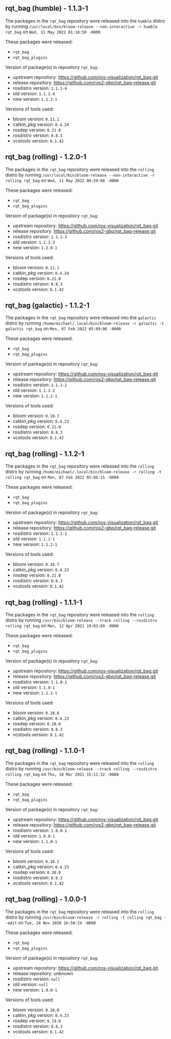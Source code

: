 ## rqt_bag (humble) - 1.1.3-1

The packages in the `rqt_bag` repository were released into the `humble` distro by running `/usr/local/bin/bloom-release --non-interactive -r humble rqt_bag` on `Wed, 11 May 2022 01:18:50 -0000`

These packages were released:
- `rqt_bag`
- `rqt_bag_plugins`

Version of package(s) in repository `rqt_bag`:

- upstream repository: https://github.com/ros-visualization/rqt_bag.git
- release repository: https://github.com/ros2-gbp/rqt_bag-release.git
- rosdistro version: `1.1.1-4`
- old version: `1.1.1-4`
- new version: `1.1.3-1`

Versions of tools used:

- bloom version: `0.11.1`
- catkin_pkg version: `0.4.24`
- rosdep version: `0.21.0`
- rosdistro version: `0.8.3`
- vcstools version: `0.1.42`


## rqt_bag (rolling) - 1.2.0-1

The packages in the `rqt_bag` repository were released into the `rolling` distro by running `/usr/local/bin/bloom-release --non-interactive -r rolling rqt_bag` on `Wed, 11 May 2022 00:29:08 -0000`

These packages were released:
- `rqt_bag`
- `rqt_bag_plugins`

Version of package(s) in repository `rqt_bag`:

- upstream repository: https://github.com/ros-visualization/rqt_bag.git
- release repository: https://github.com/ros2-gbp/rqt_bag-release.git
- rosdistro version: `1.1.1-3`
- old version: `1.1.1-3`
- new version: `1.2.0-1`

Versions of tools used:

- bloom version: `0.11.1`
- catkin_pkg version: `0.4.24`
- rosdep version: `0.21.0`
- rosdistro version: `0.8.3`
- vcstools version: `0.1.42`


## rqt_bag (galactic) - 1.1.2-1

The packages in the `rqt_bag` repository were released into the `galactic` distro by running `/home/michael/.local/bin/bloom-release -r galactic -t galactic rqt_bag` on `Mon, 07 Feb 2022 05:09:06 -0000`

These packages were released:
- `rqt_bag`
- `rqt_bag_plugins`

Version of package(s) in repository `rqt_bag`:

- upstream repository: https://github.com/ros-visualization/rqt_bag.git
- release repository: https://github.com/ros2-gbp/rqt_bag-release.git
- rosdistro version: `1.1.1-2`
- old version: `1.1.1-2`
- new version: `1.1.2-1`

Versions of tools used:

- bloom version: `0.10.7`
- catkin_pkg version: `0.4.23`
- rosdep version: `0.21.0`
- rosdistro version: `0.8.3`
- vcstools version: `0.1.42`


## rqt_bag (rolling) - 1.1.2-1

The packages in the `rqt_bag` repository were released into the `rolling` distro by running `/home/michael/.local/bin/bloom-release -r rolling -t rolling rqt_bag` on `Mon, 07 Feb 2022 05:06:15 -0000`

These packages were released:
- `rqt_bag`
- `rqt_bag_plugins`

Version of package(s) in repository `rqt_bag`:

- upstream repository: https://github.com/ros-visualization/rqt_bag.git
- release repository: https://github.com/ros2-gbp/rqt_bag-release.git
- rosdistro version: `1.1.1-1`
- old version: `1.1.1-1`
- new version: `1.1.2-1`

Versions of tools used:

- bloom version: `0.10.7`
- catkin_pkg version: `0.4.23`
- rosdep version: `0.21.0`
- rosdistro version: `0.8.3`
- vcstools version: `0.1.42`


## rqt_bag (rolling) - 1.1.1-1

The packages in the `rqt_bag` repository were released into the `rolling` distro by running `/usr/bin/bloom-release --track rolling --rosdistro rolling rqt_bag` on `Mon, 12 Apr 2021 19:03:09 -0000`

These packages were released:
- `rqt_bag`
- `rqt_bag_plugins`

Version of package(s) in repository `rqt_bag`:

- upstream repository: https://github.com/ros-visualization/rqt_bag.git
- release repository: https://github.com/ros2-gbp/rqt_bag-release.git
- rosdistro version: `1.1.0-1`
- old version: `1.1.0-1`
- new version: `1.1.1-1`

Versions of tools used:

- bloom version: `0.10.6`
- catkin_pkg version: `0.4.23`
- rosdep version: `0.20.0`
- rosdistro version: `0.8.3`
- vcstools version: `0.1.42`


## rqt_bag (rolling) - 1.1.0-1

The packages in the `rqt_bag` repository were released into the `rolling` distro by running `/usr/bin/bloom-release --track rolling --rosdistro rolling rqt_bag` on `Thu, 18 Mar 2021 15:11:32 -0000`

These packages were released:
- `rqt_bag`
- `rqt_bag_plugins`

Version of package(s) in repository `rqt_bag`:

- upstream repository: https://github.com/ros-visualization/rqt_bag.git
- release repository: https://github.com/ros2-gbp/rqt_bag-release.git
- rosdistro version: `1.0.0-1`
- old version: `1.0.0-1`
- new version: `1.1.0-1`

Versions of tools used:

- bloom version: `0.10.2`
- catkin_pkg version: `0.4.23`
- rosdep version: `0.20.0`
- rosdistro version: `0.8.3`
- vcstools version: `0.1.42`


## rqt_bag (rolling) - 1.0.0-1

The packages in the `rqt_bag` repository were released into the `rolling` distro by running `/usr/bin/bloom-release -r rolling -t rolling rqt_bag --edit` on `Tue, 24 Nov 2020 16:50:24 -0000`

These packages were released:
- `rqt_bag`
- `rqt_bag_plugins`

Version of package(s) in repository `rqt_bag`:

- upstream repository: https://github.com/ros-visualization/rqt_bag.git
- release repository: unknown
- rosdistro version: `null`
- old version: `null`
- new version: `1.0.0-1`

Versions of tools used:

- bloom version: `0.10.0`
- catkin_pkg version: `0.4.23`
- rosdep version: `0.19.0`
- rosdistro version: `0.8.3`
- vcstools version: `0.1.42`


